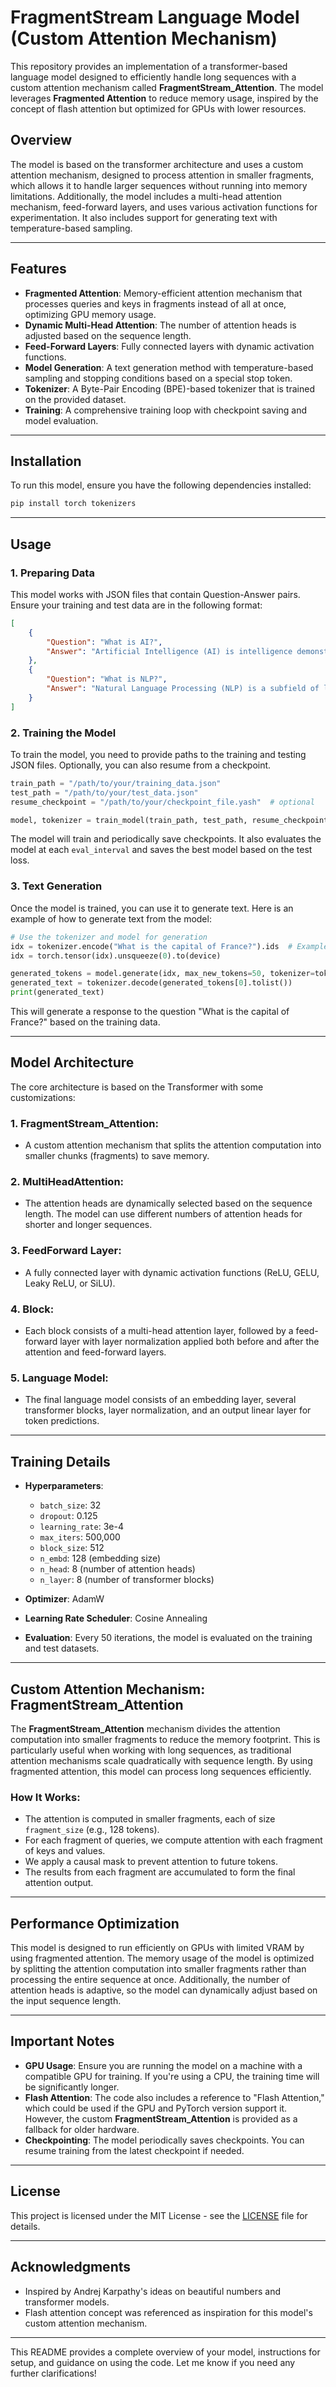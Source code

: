 # **FragmentStream Language Model (Custom Attention Mechanism)**

This repository provides an implementation of a transformer-based language model designed to efficiently handle long sequences with a custom attention mechanism called **FragmentStream_Attention**. The model leverages **Fragmented Attention** to reduce memory usage, inspired by the concept of flash attention but optimized for GPUs with lower resources.

## **Overview**

The model is based on the transformer architecture and uses a custom attention mechanism, designed to process attention in smaller fragments, which allows it to handle larger sequences without running into memory limitations. Additionally, the model includes a multi-head attention mechanism, feed-forward layers, and uses various activation functions for experimentation. It also includes support for generating text with temperature-based sampling.

---

## **Features**

- **Fragmented Attention**: Memory-efficient attention mechanism that processes queries and keys in fragments instead of all at once, optimizing GPU memory usage.
- **Dynamic Multi-Head Attention**: The number of attention heads is adjusted based on the sequence length.
- **Feed-Forward Layers**: Fully connected layers with dynamic activation functions.
- **Model Generation**: A text generation method with temperature-based sampling and stopping conditions based on a special stop token.
- **Tokenizer**: A Byte-Pair Encoding (BPE)-based tokenizer that is trained on the provided dataset.
- **Training**: A comprehensive training loop with checkpoint saving and model evaluation.

---

## **Installation**

To run this model, ensure you have the following dependencies installed:

```bash
pip install torch tokenizers
```

---

## **Usage**

### 1. **Preparing Data**

This model works with JSON files that contain Question-Answer pairs. Ensure your training and test data are in the following format:

```json
[
    {
        "Question": "What is AI?",
        "Answer": "Artificial Intelligence (AI) is intelligence demonstrated by machines."
    },
    {
        "Question": "What is NLP?",
        "Answer": "Natural Language Processing (NLP) is a subfield of linguistics, computer science, and artificial intelligence concerned with the interactions between computers and human (natural) languages."
    }
]
```

### 2. **Training the Model**

To train the model, you need to provide paths to the training and testing JSON files. Optionally, you can also resume from a checkpoint.

```python
train_path = "/path/to/your/training_data.json"
test_path = "/path/to/your/test_data.json"
resume_checkpoint = "/path/to/your/checkpoint_file.yash"  # optional

model, tokenizer = train_model(train_path, test_path, resume_checkpoint)
```

The model will train and periodically save checkpoints. It also evaluates the model at each `eval_interval` and saves the best model based on the test loss.

### 3. **Text Generation**

Once the model is trained, you can use it to generate text. Here is an example of how to generate text from the model:

```python
# Use the tokenizer and model for generation
idx = tokenizer.encode("What is the capital of France?").ids  # Example prompt
idx = torch.tensor(idx).unsqueeze(0).to(device)

generated_tokens = model.generate(idx, max_new_tokens=50, tokenizer=tokenizer)
generated_text = tokenizer.decode(generated_tokens[0].tolist())
print(generated_text)
```

This will generate a response to the question "What is the capital of France?" based on the training data.

---

## **Model Architecture**

The core architecture is based on the Transformer with some customizations:

### 1. **FragmentStream_Attention**:
   - A custom attention mechanism that splits the attention computation into smaller chunks (fragments) to save memory.
   
### 2. **MultiHeadAttention**:
   - The attention heads are dynamically selected based on the sequence length. The model can use different numbers of attention heads for shorter and longer sequences.

### 3. **FeedForward Layer**:
   - A fully connected layer with dynamic activation functions (ReLU, GELU, Leaky ReLU, or SiLU).

### 4. **Block**:
   - Each block consists of a multi-head attention layer, followed by a feed-forward layer with layer normalization applied both before and after the attention and feed-forward layers.

### 5. **Language Model**:
   - The final language model consists of an embedding layer, several transformer blocks, layer normalization, and an output linear layer for token predictions.

---

## **Training Details**

- **Hyperparameters**:
    - `batch_size`: 32
    - `dropout`: 0.125
    - `learning_rate`: 3e-4
    - `max_iters`: 500,000
    - `block_size`: 512
    - `n_embd`: 128 (embedding size)
    - `n_head`: 8 (number of attention heads)
    - `n_layer`: 8 (number of transformer blocks)

- **Optimizer**: AdamW
- **Learning Rate Scheduler**: Cosine Annealing
- **Evaluation**: Every 50 iterations, the model is evaluated on the training and test datasets.

---

## **Custom Attention Mechanism: FragmentStream_Attention**

The **FragmentStream_Attention** mechanism divides the attention computation into smaller fragments to reduce the memory footprint. This is particularly useful when working with long sequences, as traditional attention mechanisms scale quadratically with sequence length. By using fragmented attention, this model can process long sequences efficiently.

### **How It Works**:

- The attention is computed in smaller fragments, each of size `fragment_size` (e.g., 128 tokens).
- For each fragment of queries, we compute attention with each fragment of keys and values.
- We apply a causal mask to prevent attention to future tokens.
- The results from each fragment are accumulated to form the final attention output.

---

## **Performance Optimization**

This model is designed to run efficiently on GPUs with limited VRAM by using fragmented attention. The memory usage of the model is optimized by splitting the attention computation into smaller fragments rather than processing the entire sequence at once. Additionally, the number of attention heads is adaptive, so the model can dynamically adjust based on the input sequence length.

---

## **Important Notes**

- **GPU Usage**: Ensure you are running the model on a machine with a compatible GPU for training. If you're using a CPU, the training time will be significantly longer.
- **Flash Attention**: The code also includes a reference to "Flash Attention," which could be used if the GPU and PyTorch version support it. However, the custom **FragmentStream_Attention** is provided as a fallback for older hardware.
- **Checkpointing**: The model periodically saves checkpoints. You can resume training from the latest checkpoint if needed.

---

## **License**

This project is licensed under the MIT License - see the [LICENSE](LICENSE) file for details.

---

## **Acknowledgments**

- Inspired by Andrej Karpathy's ideas on beautiful numbers and transformer models.
- Flash attention concept was referenced as inspiration for this model's custom attention mechanism.

--- 

This README provides a complete overview of your model, instructions for setup, and guidance on using the code. Let me know if you need any further clarifications!
